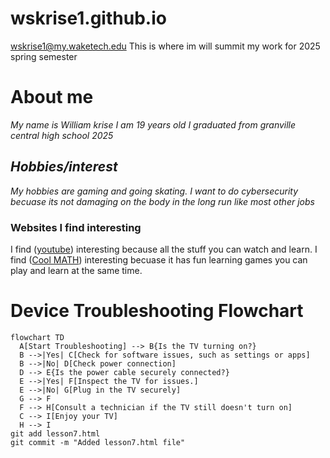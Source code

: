 # wskrise1.github.io

wskrise1@my.waketech.edu
This is where im will summit my work for 2025 spring semester
# About me
_My name is William krise_
_I am 19 years old_
_I graduated from granville central high school 2025_
##  _Hobbies/interest_
_My hobbies are gaming and going skating._
_I want to do cybersecurity becuase its not damaging on the body in the long run like most other jobs_
### Websites I find interesting 
I find ([youtube](https://www.youtube.com/)) interesting because all the stuff you can watch and learn.
I find ([Cool MATH](https://www.coolmathgames.com)) interesting becuase it has fun learning games you can play and learn at the same time.
# Device Troubleshooting Flowchart

```mermaid
flowchart TD
  A[Start Troubleshooting] --> B{Is the TV turning on?}
  B -->|Yes| C[Check for software issues, such as settings or apps]
  B -->|No| D[Check power connection]
  D --> E{Is the power cable securely connected?}
  E -->|Yes| F[Inspect the TV for issues.]
  E -->|No| G[Plug in the TV securely]
  G --> F
  F --> H[Consult a technician if the TV still doesn't turn on]
  C --> I[Enjoy your TV]
  H --> I
git add lesson7.html
git commit -m "Added lesson7.html file"





